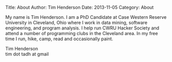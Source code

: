 Title: About
Author: Tim Henderson
Date: 2013-11-05
Category: About

My name is Tim Henderson. I am a PhD Candidate at Case Western Reserve
University in Cleveland, Ohio where I work in data mining, software engineering,
and program analysis. I help run CWRU Hacker Society and attend a number of
programming clubs in the Cleveland area. In my free time I run, hike, camp, read
and occasionally paint.

Tim Henderson<br>
tim dot tadh at gmail
